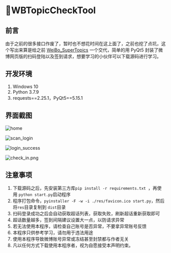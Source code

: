 # 🎨WBTopicCheckTool

## 前言

由于之前的很多接口作废了，暂时也不想花时间在这上面了，之前也挖了点坑，这个写出来算是给之前 [WeiBo_SuperTopics](https://github.com/ReaJason/WeiBo_SuperTopics) 一个交代，简单的用 PyQt5 封装了微博网页版的扫码登陆以及签到请求，想要学习的小伙伴可以下载源码进行学习。

## 开发环境

1. Windows 10
2. Python 3.7.9
3. requests==2.25.1，PyQt5==5.15.1

## 界面截图

![home](https://cdn.jsdelivr.net/gh/LingSiKi/images/img/home.png)

![scan_login](https://cdn.jsdelivr.net/gh/LingSiKi/images/img/scan_login.png)

![login_success](https://cdn.jsdelivr.net/gh/LingSiKi/images/img/login_success.png)

![check_in.png](https://cdn.jsdelivr.net/gh/LingSiKi/images/img/check_in.png)

## 注意事项

1. 下载源码之后，先安装第三方库`pip install -r requirements.txt `，再使用 `python start.py`启动程序
2. 程序打包命令，`pyinstaller -F -w -i ./res/favicon.ico start.py`，然后将`res`目录复制到 `dist`目录
3. 扫码登录成功之后会自动获取超话列表，获取失败，刷新超话重新获取即可
4. 超话数量越多，签到间隔建议设置大一点，以防请求异常
5. 若无法使用本程序，请检查自己账号是否异常，不要拿异常账号反馈
6. 本程序只供参考学习，请勿用于违法用途
7. 使用本程序导致微博账号异常或冻结甚至封禁都与作者无关
8. 凡以任何方式下载使用本程序者，视为自愿接受本声明约束。